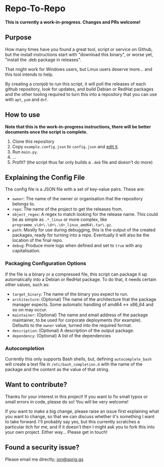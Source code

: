 # Repo-To-Repo

__This is currently a work-in-progress. Changes and PRs welcome!__

## Purpose

How many times have you found a great tool, script or service on Github, but
the install instructions start with "download this binary", or worse yet,
"install the .deb package in releases".

That might work for Windows users, but Linux users deserve more... and this
tool intends to help.

By creating a cronjob to run this script, it will poll the releases of each
github repository, look for updates, and build Debian or RedHat packages and
the other tooling required to turn this into a repository that you can use
with `apt`, `yum` and `dnf`.

## How to use

__Note that this is the work-in-progress instructions, there will be better
documents once the script is complete.__

1. Clone this repository
2. Copy `example.config.json` to `config.json` and [edit
it](#explaining-the-config-file).
3. Run `main.py`.
4. ...
5. Profit? (the script thus far only builds a `.deb` file and doesn't do more)

## Explaining the Config File

The config file is a JSON file with a set of key-value pairs. These are:

* `owner`: The name of the owner or organisation that the repository belongs
to.
* `repo`: The name of the project to get the releases from.
* `object_regex`: A regex to match looking for the release name. This could be
as simple as `.*_linux` or more complex, like
`programme_v\d+\.\d+\.\d+_linux_amd64\.tar\.gz`.
* `path`: Mostly for use during debugging, this is the output of the created
packages, ready for turning into a repo. Eventually it will also be the
location of the final repo.
* `debug`: Produce more logs when defined and set to `true` with any
capitalisation.

### Packaging Configuration Options

If the file is a binary or a compressed file, this script can package it up
automatically into a Debian or RedHat package. To do that, it needs certain
other values, such as:

* `target_binary`: The name of the binary you expect to run.
* `architecture`: (Optional) The name of the architecture that the package
manager expects. Some automatic handling of amd64 <-> x86_64 and so on may
occur.
* `maintainer`: (Optional) The name and email address of the package 
maintainer, to be used for corporate deployments (for example). Defaults to the
`owner` value, turned into the required format.
* `description`: (Optional) A description of the output package.
* `dependency`: (Optional) A list of the dependencies

### Autocompletion

Currently this only supports Bash shells, but, defining `autocomplete_bash`
will create a text file in `/etc/bash_completion.d` with the name of the
package and the content as the value of that string.

## Want to contribute?

Thanks for your interest in this project! If you want to fix small typos or
small errors in code, please do so! You will be very welcome!

If you want to make a big change, please raise an issue first explaining what
you want to change, so that we can discuss whether it's something I want to
take forward. I'll probably say yes, but this currently scratches a particular
itch for me, and if it doesn't then I might ask you to fork this into your own
project. Either way... Please get in touch!

## Found a security issue?

Please email me directly; [jon@sprig.gs](mailto:jon@sprig.gs)
